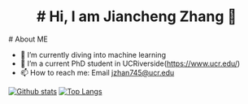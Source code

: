 <h1 align='center'># Hi, I am Jiancheng Zhang 👋 </h1>
# About ME

- 🔭 I’m currently diving into machine learning
- 🌱 I’m a current PhD student in UCRiverside(https://www.ucr.edu/)
- 📫 How to reach me: Email jzhan745@ucr.edu
  
 [![Github stats](https://github-readme-stats.vercel.app/api?username=JianchengZ&show_icons=true&include_all_commits=true)](https://github.com/JianchengZ/github-readme-stats)
 [![Top Langs](https://github-readme-stats.vercel.app/api/top-langs/?username=JianchengZ&layout=compact)](https://github.com/JianchengZ/github-readme-stats) 





